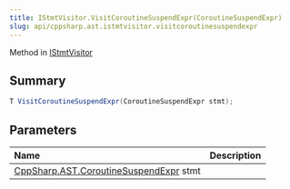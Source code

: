 ```yaml
---
title: IStmtVisitor.VisitCoroutineSuspendExpr(CoroutineSuspendExpr)
slug: api/cppsharp.ast.istmtvisitor.visitcoroutinesuspendexpr
---
```

Method in [IStmtVisitor](/api/cppsharp/ast/istmtvisitor)

## Summary



```csharp
T VisitCoroutineSuspendExpr(CoroutineSuspendExpr stmt);
```

## Parameters

|Name|Description|
|:---|:---|
|[CppSharp.AST.CoroutineSuspendExpr](/api/cppsharp/ast/coroutinesuspendexpr) stmt||

